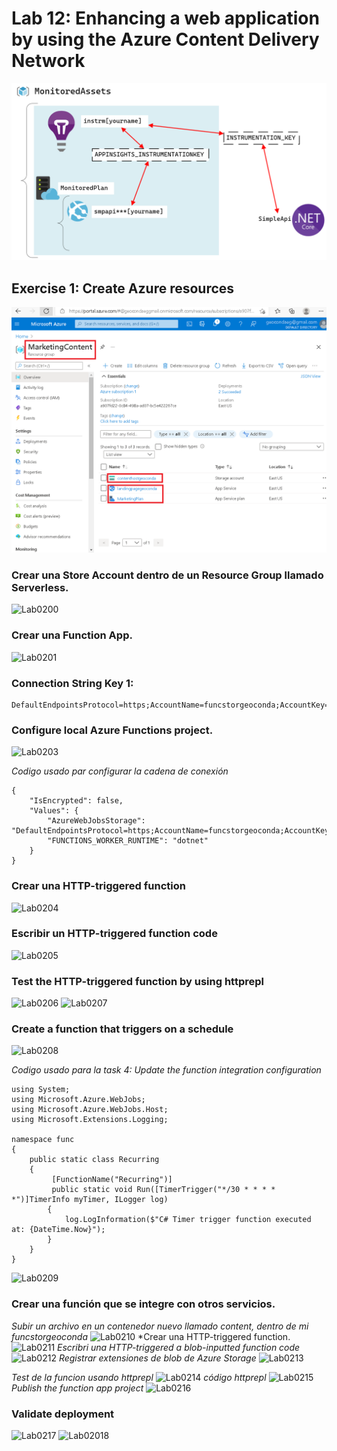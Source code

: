 # Lab 12: Enhancing a web application by using the Azure Content Delivery Network
![architecture_12](ZZ-lab/Architecture_12.png)

## Exercise 1: Create Azure resources
![Lab1200](ZZ-lab/Lab1200.png)

### Crear una Store Account dentro de un Resource Group llamado Serverless. 
![Lab0200](ZZ-lab/Lab0200.png)

### Crear una Function App. 
![Lab0201](ZZ-lab/Lab0201.png)
### Connection String Key 1:

```
DefaultEndpointsProtocol=https;AccountName=funcstorgeoconda;AccountKey=2Y+fcKbyCujCLFrR4hjgXIk9pQbEmS0yEiaMdOYNxxaiFNwxamJfvKPgDI55yne/JbJson00nar1PrqoEvG3aA==;EndpointSuffix=core.windows.net
```


### Configure local Azure Functions project.
![Lab0203](ZZ-lab/Lab0203.png)

*Codigo usado par configurar la cadena de conexión*
```
{
    "IsEncrypted": false,
    "Values": {
        "AzureWebJobsStorage": "DefaultEndpointsProtocol=https;AccountName=funcstorgeoconda;AccountKey=2Y+fcKbyCujCLFrR4hjgXIk9pQbEmS0yEiaMdOYNxxaiFNwxamJfvKPgDI55yne/JbJson00nar1PrqoEvG3aA==;EndpointSuffix=core.windows.net",
        "FUNCTIONS_WORKER_RUNTIME": "dotnet"
    }
}
```

### Crear una HTTP-triggered function
![Lab0204](ZZ-lab/Lab0204.png)
### Escribir un HTTP-triggered function code
![Lab0205](ZZ-lab/Lab0205.png)

### Test the HTTP-triggered function by using httprepl
![Lab0206](ZZ-lab/Lab0206.png)
![Lab0207](ZZ-lab/Lab0207.png)
### Create a function that triggers on a schedule
![Lab0208](ZZ-lab/Lab0208.png)

*Codigo usado para la task 4: Update the function integration configuration*
```
using System;
using Microsoft.Azure.WebJobs;
using Microsoft.Azure.WebJobs.Host;
using Microsoft.Extensions.Logging;

namespace func
{
    public static class Recurring
    {
         [FunctionName("Recurring")]
         public static void Run([TimerTrigger("*/30 * * * * *")]TimerInfo myTimer, ILogger log)
        {
            log.LogInformation($"C# Timer trigger function executed at: {DateTime.Now}");
        }
    }
}
```

![Lab0209](ZZ-lab/Lab0209.png)

### Crear una función que se integre con otros servicios.

*Subir un archivo en un contenedor nuevo llamado content, dentro de mi funcstorgeoconda*
![Lab0210](ZZ-lab/Lab0210.png)
*Crear una HTTP-triggered function.
![Lab0211](ZZ-lab/Lab0211.png)
*Escribri una HTTP-triggered a blob-inputted function code*
![Lab0212](ZZ-lab/Lab0212.png)
*Registrar extensiones de blob de Azure Storage*
![Lab0213](ZZ-lab/Lab0213.png)

*Test de la funcion usando httprepl*
![Lab0214](ZZ-lab/Lab0214.png)
*código httprepl*
![Lab0215](ZZ-lab/Lab0215.png)
*Publish the function app project*
![Lab0216](ZZ-lab/Lab0216.png)
### Validate deployment
![Lab0217](ZZ-lab/Lab0217.png)
![Lab02018](ZZ-lab/Lab02018.png)
